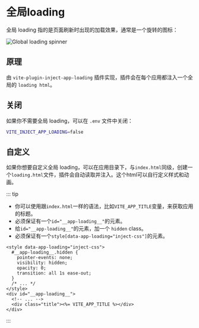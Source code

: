 # 全局loading

全局 loading 指的是页面刷新时出现的加载效果，通常是一个旋转的图标：

![Global loading spinner](/guide/loading.png)

## 原理

由 `vite-plugin-inject-app-loading` 插件实现，插件会在每个应用都注入一个全局的 `loading html`。

## 关闭

如果你不需要全局 loading，可以在 `.env` 文件中关闭：

```bash
VITE_INJECT_APP_LOADING=false
```

## 自定义

如果你想要自定义全局 loading，可以在应用目录下，与`index.html`同级，创建一个`loading.html`文件，插件会自动读取并注入。这个html可以自行定义样式和动画。

::: tip

- 你可以使用跟`index.html`一样的语法，比如`VITE_APP_TITLE`变量，来获取应用的标题。
- 必须保证有一个`id="__app-loading__"`的元素。
- 给`id="__app-loading__"`的元素，加一个 `hidden` class。
- 必须保证有一个`style[data-app-loading="inject-css"]`的元素。

```html{1,4}
<style data-app-loading="inject-css">
  #__app-loading__.hidden {
    pointer-events: none;
    visibility: hidden;
    opacity: 0;
    transition: all 1s ease-out;
  }
  /* ... */
</style>
<div id="__app-loading__">
  <!-- ... -->
  <div class="title"><%= VITE_APP_TITLE %></div>
</div>
```

:::
